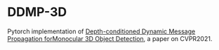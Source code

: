 # DDMP-3D
Pytorch implementation of [Depth-conditioned Dynamic Message Propagation forMonocular 3D Object Detection](), a paper on CVPR2021.

